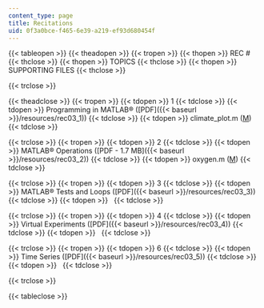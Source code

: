 ```yaml
---
content_type: page
title: Recitations
uid: 0f3a0bce-f465-6e39-a219-ef93d680454f
---
```


{{< tableopen >}}
{{< theadopen >}}
{{< tropen >}}
{{< thopen >}}
REC #
{{< thclose >}}
{{< thopen >}}
TOPICS
{{< thclose >}}
{{< thopen >}}
SUPPORTING FILES
{{< thclose >}}

{{< trclose >}}

{{< theadclose >}}
{{< tropen >}}
{{< tdopen >}}
1
{{< tdclose >}}
{{< tdopen >}}
Programming in MATLAB® ([PDF]({{< baseurl >}}/resources/rec03_1))
{{< tdclose >}}
{{< tdopen >}}
climate\_plot.m ([M](/courses/civil-and-environmental-engineering/1-017-computing-and-data-analysis-for-environmental-applications-fall-2003/recitations/climate_plot.m))
{{< tdclose >}}

{{< trclose >}}
{{< tropen >}}
{{< tdopen >}}
2
{{< tdclose >}}
{{< tdopen >}}
MATLAB® Operations ([PDF - 1.7 MB]({{< baseurl >}}/resources/rec03_2))
{{< tdclose >}}
{{< tdopen >}}
oxygen.m ([M](/courses/civil-and-environmental-engineering/1-017-computing-and-data-analysis-for-environmental-applications-fall-2003/recitations/oxygen.m))
{{< tdclose >}}

{{< trclose >}}
{{< tropen >}}
{{< tdopen >}}
3
{{< tdclose >}}
{{< tdopen >}}
MATLAB® Tests and Loops ([PDF]({{< baseurl >}}/resources/rec03_3))
{{< tdclose >}}
{{< tdopen >}}
 
{{< tdclose >}}

{{< trclose >}}
{{< tropen >}}
{{< tdopen >}}
4
{{< tdclose >}}
{{< tdopen >}}
Virtual Experiments ([PDF]({{< baseurl >}}/resources/rec03_4))
{{< tdclose >}}
{{< tdopen >}}
 
{{< tdclose >}}

{{< trclose >}}
{{< tropen >}}
{{< tdopen >}}
6
{{< tdclose >}}
{{< tdopen >}}
Time Series ([PDF]({{< baseurl >}}/resources/rec03_5))
{{< tdclose >}}
{{< tdopen >}}
 
{{< tdclose >}}

{{< trclose >}}

{{< tableclose >}}